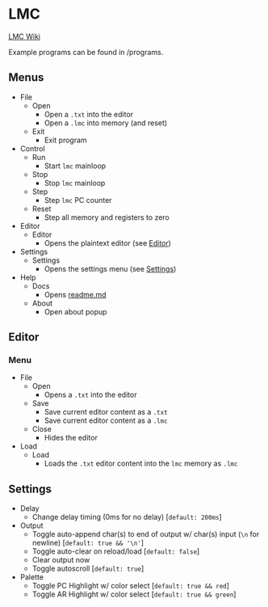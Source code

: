 # LMC

[LMC Wiki](https://en.wikipedia.org/wiki/Little_man_computer)

Example programs can be found in /programs.

## Menus

- File
    - Open
        - Open a `.txt` into the editor
        - Open a `.lmc` into memory (and reset)
    - Exit
        - Exit program
- Control
    - Run
        - Start `lmc` mainloop
    - Stop
        - Stop `lmc` mainloop
    - Step
        - Step `lmc` PC counter
    - Reset
        - Step all memory and registers to zero
- Editor
    - Editor
        - Opens the plaintext editor (see [Editor](#editor))
- Settings
    - Settings
        - Opens the settings menu (see [Settings](#settings))
- Help
    - Docs
        - Opens [readme.md](#lmc)
    - About
        - Open about popup

## Editor

### Menu

- File
    - Open
        - Opens a `.txt` into the editor
    - Save
        - Save current editor content as a `.txt`
        - Save current editor content as a `.lmc`
    - Close
        - Hides the editor
- Load
    - Load
        - Loads the `.txt` editor content into the `lmc` memory as `.lmc`

## Settings

- Delay
    - Change delay timing (0ms for no delay) [`default: 200ms`]
- Output
    - Toggle auto-append char(s) to end of output w/ char(s) input (`\n` for newline) [`default: true && '\n'`]
    - Toggle auto-clear on reload/load [`default: false`]
    - Clear output now
    - Toggle autoscroll [`default: true`]
- Palette
    - Toggle PC Highlight w/ color select [`default: true && red`]
    - Toggle AR Highlight w/ color select [`default: true && green`]


